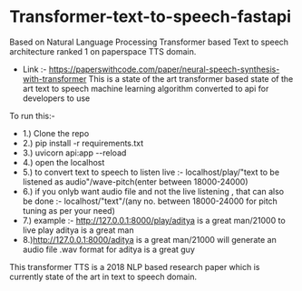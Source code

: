 # Transformer-text-to-speech-fastapi
Based on Natural Language Processing Transformer based Text to speech architecture ranked 1 on paperspace TTS domain.
- Link :- https://paperswithcode.com/paper/neural-speech-synthesis-with-transformer
This is a state of the art transformer based state of the art text to speech machine learning algorithm converted to api for developers to use

To run this:-
- 1.) Clone the repo
- 2.) pip install -r requirements.txt
- 3.) uvicorn api:app --reload
- 4.) open the localhost
- 5.) to convert text to speech to listen live :- localhost/play/"text to be listened as audio"/wave-pitch(enter between 18000-24000)
- 6.) if you onlyb want audio file and not the live listening , that can also be done :- localhost/"text"/(any no. between 18000-24000 for pitch tuning as per your need)
- 7.) example :- http://127.0.0.1:8000/play/aditya is a great man/21000 to live play aditya is a great man 
- 8.)http://127.0.0.1:8000/aditya is a great man/21000 will generate an audio file .wav format for aditya is a great guy

This transformer TTS is a 2018 NLP based research paper which is currently state of the art in text to speech domain.
